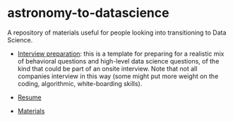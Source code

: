# astronomy-to-datascience
A repository of materials useful for people looking into transitioning to Data Science.

* [Interview preparation](interview.md): this is a template for preparing for a realistic mix of behavioral questions and high-level data 
science questions, of the kind that could be part of an onsite interview. Note that not all companies interview in this way 
(some might put more weight on the coding, algorithmic, white-boarding skills).

* [Resume](resume.md)
* [Materials](materials.md)
